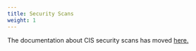 ```yaml
---
title: Security Scans
weight: 1
---
```


The documentation about CIS security scans has moved [here.]({{<baseurl>}}/rancher/v2.x/en/cis-scans)